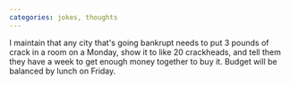 ```yaml
---
categories: jokes, thoughts
---
```


I maintain that any city that's going bankrupt needs to put 3 pounds of crack in a room on a Monday, show it to like 20 crackheads, and tell them they have a week to get enough money together to buy it. Budget will be balanced by lunch on Friday.
